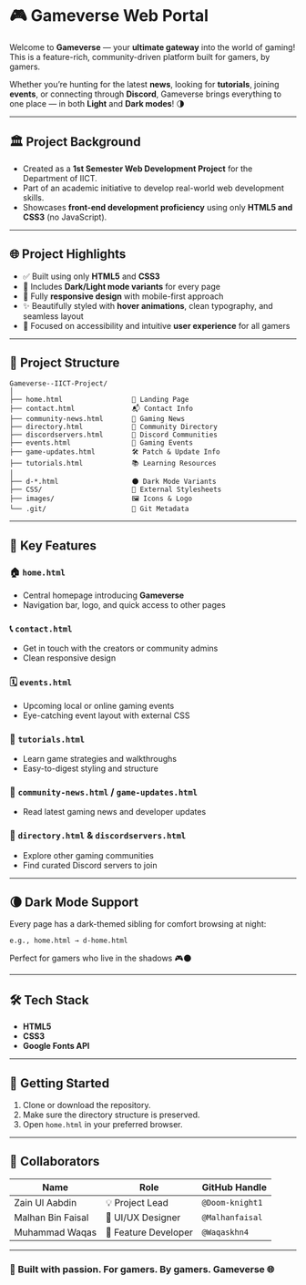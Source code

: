 # 🎮 Gameverse Web Portal

Welcome to **Gameverse** — your **ultimate gateway** into the world of gaming! This is a feature-rich, community-driven platform built for gamers, by gamers.

Whether you’re hunting for the latest **news**, looking for **tutorials**, joining **events**, or connecting through **Discord**, Gameverse brings everything to one place — in both **Light** and **Dark modes**! 🌗

---

## 🏛️ Project Background

- Created as a **1st Semester Web Development Project** for the Department of IICT.
- Part of an academic initiative to develop real-world web development skills.
- Showcases **front-end development proficiency** using only **HTML5 and CSS3** (no JavaScript).

---

## 🌐 Project Highlights

- ✅ Built using only **HTML5** and **CSS3**
- 🎨 Includes **Dark/Light mode variants** for every page
- 📱 Fully **responsive design** with mobile-first approach
- ✨ Beautifully styled with **hover animations**, clean typography, and seamless layout
- 🧭 Focused on accessibility and intuitive **user experience** for all gamers

---

## 📁 Project Structure

```
Gameverse--IICT-Project/
│
├── home.html                 🎯 Landing Page
├── contact.html              📬 Contact Info
├── community-news.html       📰 Gaming News
├── directory.html            📒 Community Directory
├── discordservers.html       💬 Discord Communities
├── events.html               🎉 Gaming Events
├── game-updates.html         🛠️ Patch & Update Info
├── tutorials.html            📚 Learning Resources
│
├── d-*.html                  🌑 Dark Mode Variants
├── CSS/                      🎨 External Stylesheets
├── images/                   🖼️ Icons & Logo
└── .git/                     🧠 Git Metadata
```

---

## 🌟 Key Features

### 🏠 `home.html`
- Central homepage introducing **Gameverse**
- Navigation bar, logo, and quick access to other pages

### 📞 `contact.html`
- Get in touch with the creators or community admins
- Clean responsive design

### 🗓️ `events.html`
- Upcoming local or online gaming events
- Eye-catching event layout with external CSS

### 📖 `tutorials.html`
- Learn game strategies and walkthroughs
- Easy-to-digest styling and structure

### 📰 `community-news.html` / `game-updates.html`
- Read latest gaming news and developer updates

### 📒 `directory.html` & `discordservers.html`
- Explore other gaming communities
- Find curated Discord servers to join

---

## 🌘 Dark Mode Support

Every page has a dark-themed sibling for comfort browsing at night:

```
e.g., home.html → d-home.html
```

Perfect for gamers who live in the shadows 🎮🌑

---

## 🛠️ Tech Stack

- **HTML5**
- **CSS3**
- **Google Fonts API**

---

## 🚀 Getting Started

1. Clone or download the repository.
2. Make sure the directory structure is preserved.
3. Open `home.html` in your preferred browser.

---

## 🤝 Collaborators

| Name            | Role                 | GitHub Handle |
|-----------------|----------------------|----------------|
| Zain Ul Aabdin  | 💡 Project Lead | `@Doom-knight1` |
| Malhan Bin Faisal| 🌟 UI/UX Designer          | `@Malhanfaisal` |
| Muhammad Waqas   | 🌟 Feature Developer | `@Waqaskhn4` |

---

### 🎯 Built with passion. For gamers. By gamers. Gameverse 🌐
